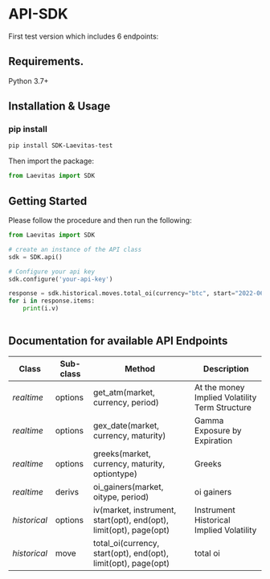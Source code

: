 # API-SDK
First test version which includes 6 endpoints:

## Requirements.

Python 3.7+

## Installation & Usage
### pip install



```sh
pip install SDK-Laevitas-test
```
Then import the package:
```python
from Laevitas import SDK 
```



## Getting Started

Please follow the procedure and then run the following:

```python
from Laevitas import SDK

# create an instance of the API class
sdk = SDK.api()

# Configure your api key
sdk.configure('your-api-key')

response = sdk.historical.moves.total_oi(currency="btc", start="2022-06-07", end="2022-06-14", limit="10", page="2")
for i in response.items:
    print(i.v)
                                     


```

## Documentation for available API Endpoints

|Class | Sub-class | Method                                                             | Description|
|------------ |----------|--------------------------------------------------------------------| -------------|
|*realtime* | options  | get_atm(market, currency, period)      | At the money Implied Volatility Term Structure|
|*realtime* | options  | gex_date(market, currency, maturity)                               | Gamma Exposure by Expiration|
|*realtime* | options  | greeks(market, currency, maturity, optiontype)                     | Greeks|
|*realtime* | derivs   | oi_gainers(market, oitype, period)                                 | oi gainers|
|*historical* | options  | iv(market, instrument, start(opt), end(opt), limit(opt), page(opt) | Instrument Historical Implied Volatility|
|*historical* | move     | total_oi(currency, start(opt), end(opt), limit(opt), page(opt)     | total oi|








